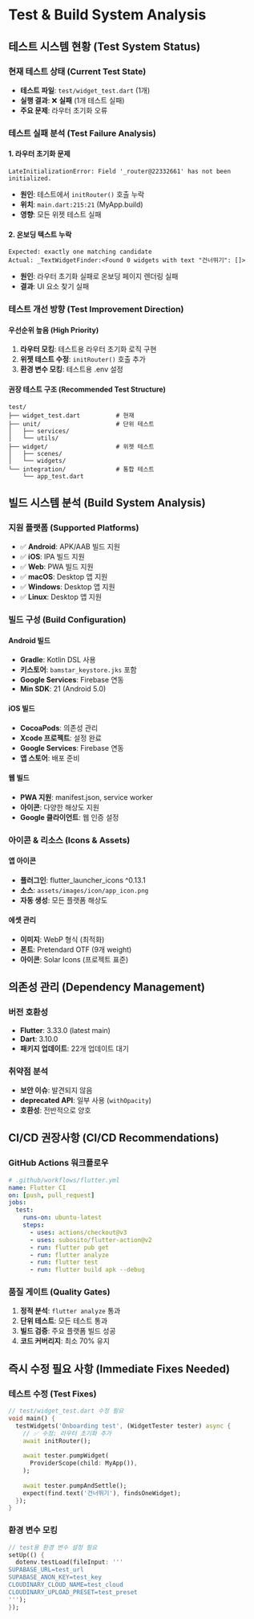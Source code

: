 # Test & Build System Analysis

## 테스트 시스템 현황 (Test System Status)

### 현재 테스트 상태 (Current Test State)
- **테스트 파일**: `test/widget_test.dart` (1개)
- **실행 결과**: ❌ **실패** (1개 테스트 실패)
- **주요 문제**: 라우터 초기화 오류

### 테스트 실패 분석 (Test Failure Analysis)

#### 1. 라우터 초기화 문제
```
LateInitializationError: Field '_router@22332661' has not been initialized.
```
- **원인**: 테스트에서 `initRouter()` 호출 누락
- **위치**: `main.dart:215:21` (MyApp.build)
- **영향**: 모든 위젯 테스트 실패

#### 2. 온보딩 텍스트 누락
```
Expected: exactly one matching candidate
Actual: _TextWidgetFinder:<Found 0 widgets with text "건너뛰기": []>
```
- **원인**: 라우터 초기화 실패로 온보딩 페이지 렌더링 실패
- **결과**: UI 요소 찾기 실패

### 테스트 개선 방향 (Test Improvement Direction)

#### 우선순위 높음 (High Priority)
1. **라우터 모킹**: 테스트용 라우터 초기화 로직 구현
2. **위젯 테스트 수정**: `initRouter()` 호출 추가
3. **환경 변수 모킹**: 테스트용 .env 설정

#### 권장 테스트 구조 (Recommended Test Structure)
```
test/
├── widget_test.dart          # 현재
├── unit/                     # 단위 테스트
│   ├── services/
│   └── utils/
├── widget/                   # 위젯 테스트
│   ├── scenes/
│   └── widgets/
└── integration/              # 통합 테스트
    └── app_test.dart
```

## 빌드 시스템 분석 (Build System Analysis)

### 지원 플랫폼 (Supported Platforms)
- ✅ **Android**: APK/AAB 빌드 지원
- ✅ **iOS**: IPA 빌드 지원  
- ✅ **Web**: PWA 빌드 지원
- ✅ **macOS**: Desktop 앱 지원
- ✅ **Windows**: Desktop 앱 지원
- ✅ **Linux**: Desktop 앱 지원

### 빌드 구성 (Build Configuration)

#### Android 빌드
- **Gradle**: Kotlin DSL 사용
- **키스토어**: `bamstar_keystore.jks` 포함
- **Google Services**: Firebase 연동
- **Min SDK**: 21 (Android 5.0)

#### iOS 빌드
- **CocoaPods**: 의존성 관리
- **Xcode 프로젝트**: 설정 완료
- **Google Services**: Firebase 연동
- **앱 스토어**: 배포 준비

#### 웹 빌드
- **PWA 지원**: manifest.json, service worker
- **아이콘**: 다양한 해상도 지원
- **Google 클라이언트**: 웹 인증 설정

### 아이콘 & 리소스 (Icons & Assets)

#### 앱 아이콘
- **플러그인**: flutter_launcher_icons ^0.13.1
- **소스**: `assets/images/icon/app_icon.png`
- **자동 생성**: 모든 플랫폼 해상도

#### 에셋 관리
- **이미지**: WebP 형식 (최적화)
- **폰트**: Pretendard OTF (9개 weight)
- **아이콘**: Solar Icons (프로젝트 표준)

## 의존성 관리 (Dependency Management)

### 버전 호환성
- **Flutter**: 3.33.0 (latest main)
- **Dart**: 3.10.0
- **패키지 업데이트**: 22개 업데이트 대기

### 취약점 분석
- **보안 이슈**: 발견되지 않음
- **deprecated API**: 일부 사용 (`withOpacity`)
- **호환성**: 전반적으로 양호

## CI/CD 권장사항 (CI/CD Recommendations)

### GitHub Actions 워크플로우
```yaml
# .github/workflows/flutter.yml
name: Flutter CI
on: [push, pull_request]
jobs:
  test:
    runs-on: ubuntu-latest
    steps:
      - uses: actions/checkout@v3
      - uses: subosito/flutter-action@v2
      - run: flutter pub get
      - run: flutter analyze
      - run: flutter test
      - run: flutter build apk --debug
```

### 품질 게이트 (Quality Gates)
1. **정적 분석**: `flutter analyze` 통과
2. **단위 테스트**: 모든 테스트 통과
3. **빌드 검증**: 주요 플랫폼 빌드 성공
4. **코드 커버리지**: 최소 70% 유지

## 즉시 수정 필요 사항 (Immediate Fixes Needed)

### 테스트 수정 (Test Fixes)
```dart
// test/widget_test.dart 수정 필요
void main() {
  testWidgets('Onboarding test', (WidgetTester tester) async {
    // ✅ 수정: 라우터 초기화 추가
    await initRouter();
    
    await tester.pumpWidget(
      ProviderScope(child: MyApp()),
    );
    
    await tester.pumpAndSettle();
    expect(find.text('건너뛰기'), findsOneWidget);
  });
}
```

### 환경 변수 모킹
```dart
// test용 환경 변수 설정 필요
setUp(() {
  dotenv.testLoad(fileInput: '''
SUPABASE_URL=test_url
SUPABASE_ANON_KEY=test_key
CLOUDINARY_CLOUD_NAME=test_cloud
CLOUDINARY_UPLOAD_PRESET=test_preset
''');
});
```